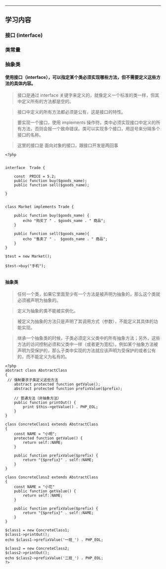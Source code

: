 ****
## 学习内容

### 接口 (interface)

### 类常量

### 抽象类



#### 使用接口（interface），可以指定某个类必须实现哪些方法，但不需要定义这些方法的具体内容。
     
> 接口是通过 interface 关键字来定义的，就像定义一个标准的类一样，但其中定义所有的方法都是空的。
     
> 接口中定义的所有方法都必须是公有，这是接口的特性。
     
> 要实现一个接口，使用 implements 操作符。类中必须实现接口中定义的所有方法，否则会报一个致命错误。类可以实现多个接口，用逗号来分隔多个接口的名称。

> 这里的接口是 面向对象的接口，跟接口开发是两回事


``` 
<?php


interface  Trade {

    const  PRICE = 5.2;
	public function buy($goods_name);
	public function sell($goods_name);

}


class Market implements Trade {

	public function buy($goods_name) {
		echo "购买了 " . $goods_name . " 商品";
	}

	public function sell($goods_name){
		echo "售卖了 " .  $goods_name . " 商品";
	}	 
}

$test = new Market();

$test->buy("手机");


```


#### 抽象类

> 任何一个类，如果它里面至少有一个方法是被声明为抽象的，那么这个类就必须被声明为抽象的。

> 定义为抽象的类不能被实例化。

> 被定义为抽象的方法只是声明了其调用方式（参数），不能定义其具体的功能实现。

> 继承一个抽象类的时候，子类必须定义父类中的所有抽象方法；另外，这些方法的访问控制必须和父类中一样（或者更为宽松）。例如某个抽象方法被声明为受保护的，那么子类中实现的方法就应该声明为受保护的或者公有的，而不能定义为私有的。



``` 
<?php
abstract class AbstractClass
{
 // 强制要求子类定义这些方法
    abstract protected function getValue();
    abstract protected function prefixValue($prefix);

    // 普通方法（非抽象方法）
    public function printOut() {
        print $this->getValue() . PHP_EOL;
    }
}

class ConcreteClass1 extends AbstractClass
{
	const NAME = "小明";
    protected function getValue() {
        return self::NAME;
    }

    public function prefixValue($prefix) {
        return "{$prefix}" . self::NAME;
    }
}

class ConcreteClass2 extends AbstractClass
{
	const NAME = "小花"
    public function getValue() {
        return self::NAME;
    }

    public function prefixValue($prefix) {
        return "{$prefix}" . self::NAME;
    }
}

$class1 = new ConcreteClass1;
$class1->printOut();
echo $class1->prefixValue('一班_') . PHP_EOL;

$class2 = new ConcreteClass2;
$class2->printOut();
echo $class2->prefixValue('二班_') . PHP_EOL;
?>

```

